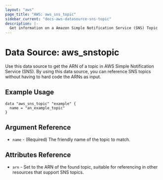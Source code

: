 ```yaml
---
layout: "aws"
page_title: "AWS: aws_sns_topic"
sidebar_current: "docs-aws-datasource-sns-topic"
description: |-
  Get information on a Amazon Simple Notification Service (SNS) Topic
---
```


# Data Source: aws_snstopic

Use this data source to get the ARN of a topic in AWS Simple Notification
Service (SNS). By using this data source, you can reference SNS topics
without having to hard code the ARNs as input.

## Example Usage

```hcl
data "aws_sns_topic" "example" {
  name = "an_example_topic"
}
```

## Argument Reference

* `name` - (Required) The friendly name of the topic to match.

## Attributes Reference

* `arn` - Set to the ARN of the found topic, suitable for referencing in other resources that support SNS topics.
